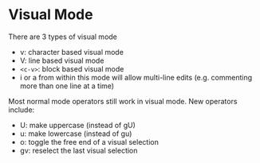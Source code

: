 # Visual Mode

There are 3 types of visual mode

- v: character based visual mode
- V: line based visual mode
- `<c-v>`: block based visual mode
- i or a from within this mode will allow multi-line edits (e.g. commenting more than one line at a time)

Most normal mode operators still work in visual mode. New operators include:

- U: make uppercase (instead of gU)
- u: make lowercase (instead of gu)
- o: toggle the free end of a visual selection
- gv: reselect the last visual selection
